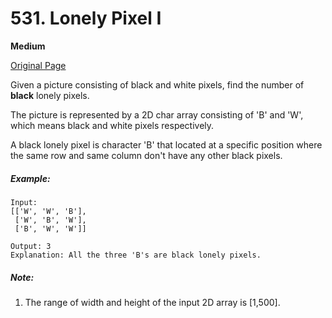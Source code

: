 # 531. Lonely Pixel I

**Medium**

[Original Page](https://leetcode.com/problems/lonely-pixel-i/)

Given a picture consisting of black and white pixels, find the number of __black__ lonely pixels.

The picture is represented by a 2D char array consisting of 'B' and 'W', which means black and white pixels respectively.

A black lonely pixel is character 'B' that located at a specific position where the same row and same column don't have any other black pixels.

##### Example:
```
Input: 
[['W', 'W', 'B'],
 ['W', 'B', 'W'],
 ['B', 'W', 'W']]

Output: 3
Explanation: All the three 'B's are black lonely pixels.
```

##### Note:
1. The range of width and height of the input 2D array is [1,500].
